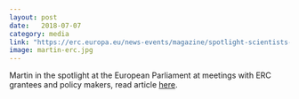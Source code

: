 ```yaml
---
layout: post
date:   2018-07-07
category: media
link: "https://erc.europa.eu/news-events/magazine/spotlight-scientists-european-parliament"
image: martin-erc.jpg
---
```


Martin in the spotlight at the European Parliament at meetings with ERC grantees and policy makers, read article [here](https://erc.europa.eu/news-events/magazine/spotlight-scientists-european-parliament).

